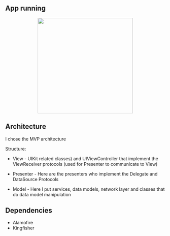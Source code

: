 ## App running

<p align="center">
  <img width="300" src="/challenges/video.gif" width="100%" />
</p>

## Architecture

I chose the MVP architecture

Structure:

* View - UIKit related classes) and UIViewController that implement the ViewReceiver protocols (used for Presenter to communicate to View)

* Presenter - Here are the presenters who implement the Delegate and DataSource Protocols

* Model - Here I put services, data models, network layer and classes that do data model manipulation

## Dependencies

*  Alamofire
*  Kingfisher 

